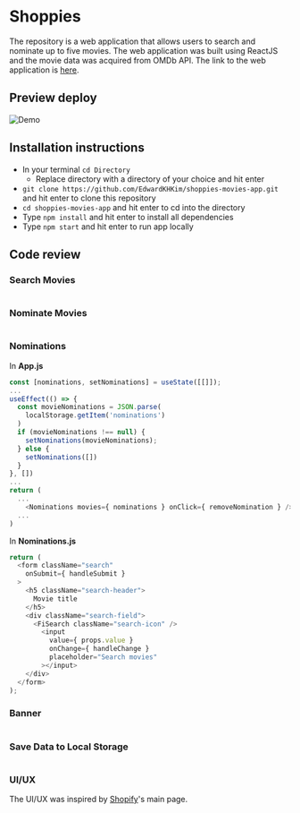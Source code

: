 # Shoppies 

The repository is a web application that allows users to search and nominate up to five movies. The web application was built using ReactJS and the movie data was acquired from OMDb API. The link to the web application is [here](https://shoppies-movies-app.netlify.app/). 

## Preview deploy 
![Demo](demo-full.gif)

## Installation instructions 
- In your terminal ```cd Directory``` 
  - Replace directory with a directory of your choice and hit enter
- ```git clone https://github.com/EdwardKHKim/shoppies-movies-app.git``` and hit enter to clone this repository
- ```cd shoppies-movies-app``` and hit enter to cd into the directory
- Type ```npm install``` and hit enter to install all dependencies 
- Type ```npm start``` and hit enter to run app locally

## Code review 
### Search Movies 
```js

```
### Nominate Movies 
```js

```
### Nominations 
In **App.js**
```js
const [nominations, setNominations] = useState([[]]); 
...
useEffect(() => {
  const movieNominations = JSON.parse(
    localStorage.getItem('nominations')
  )
  if (movieNominations !== null) {
    setNominations(movieNominations);
  } else {
    setNominations([])
  }
}, [])
...
return (
  ...
    <Nominations movies={ nominations } onClick={ removeNomination } />
  ...
)
```
In **Nominations.js**
```js
return (
  <form className="search" 
    onSubmit={ handleSubmit }
  >
    <h5 className="search-header">
      Movie title
    </h5>
    <div className="search-field">
      <FiSearch className="search-icon" />
        <input 
          value={ props.value }
          onChange={ handleChange }
          placeholder="Search movies"
        ></input>
    </div>
  </form> 
); 
```
### Banner 
```js

```
### Save Data to Local Storage 
```js

```
### UI/UX 
The UI/UX was inspired by [Shopify](https://www.shopify.com/)'s main page. 
